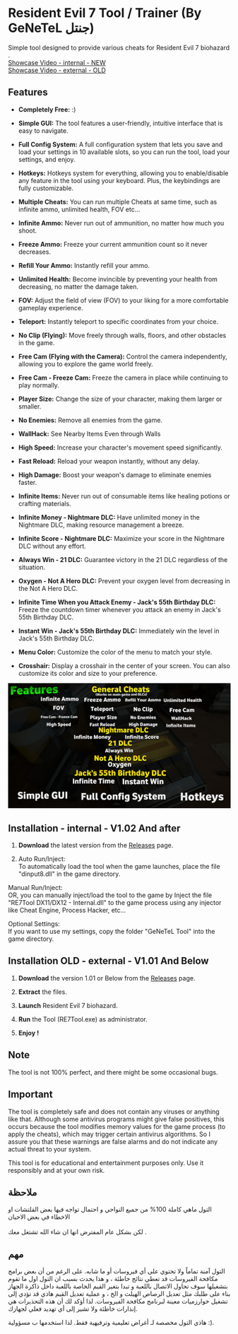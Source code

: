 # Resident Evil 7 Tool / Trainer (By GeNeTeL جنتل) 

Simple tool designed to provide various cheats for Resident Evil 7 biohazard .
<br> [Showcase Video - internal - NEW](https://www.youtube.com/watch?v=HiynZhfQUm0)
<br> [Showcase Video - external - OLD](https://www.youtube.com/watch?v=jj7myJuQQ5M)
## Features
- **Completely Free:** :)

- **Simple GUI:** The tool features a user-friendly, intuitive interface that is easy to navigate.

- **Full Config System:** A full configuration system that lets you save and load your settings in 10 available slots, so you can run the tool, load your settings, and enjoy.

- **Hotkeys:** Hotkeys system for everything, allowing you to enable/disable any feature in the tool using your keyboard. Plus, the keybindings are fully customizable.  

- **Multiple Cheats:** You can run multiple Cheats at same time, such as infinite ammo, unlimited health, FOV etc...

- **Infinite Ammo:** Never run out of ammunition, no matter how much you shoot.

- **Freeze Ammo:** Freeze your current ammunition count so it never decreases.

- **Refill Your Ammo:** Instantly refill your ammo.

- **Unlimited Health:** Become invincible by preventing your health from decreasing, no matter the damage taken.

- **FOV:** Adjust the field of view (FOV) to your liking for a more comfortable gameplay experience.

- **Teleport:** Instantly teleport to specific coordinates from your choice.

- **No Clip (Flying):** Move freely through walls, floors, and other obstacles in the game.

- **Free Cam (Flying with the Camera):** Control the camera independently, allowing you to explore the game world freely.

- **Free Cam - Freeze Cam:** Freeze the camera in place while continuing to play normally.

- **Player Size:** Change the size of your character, making them larger or smaller.

- **No Enemies:** Remove all enemies from the game.

- **WallHack:** See Nearby Items Even through Walls

- **High Speed:** Increase your character's movement speed significantly.

- **Fast Reload:** Reload your weapon instantly, without any delay.

- **High Damage:** Boost your weapon's damage to eliminate enemies faster.

- **Infinite Items:** Never run out of consumable items like healing potions or crafting materials.

- **Infinite Money - Nightmare DLC:** Have unlimited money in the Nightmare DLC, making resource management a breeze.

- **Infinite Score - Nightmare DLC:** Maximize your score in the Nightmare DLC without any effort.

- **Always Win - 21 DLC:** Guarantee victory in the 21 DLC regardless of the situation.

- **Oxygen - Not A Hero DLC:** Prevent your oxygen level from decreasing in the Not A Hero DLC.

- **Infinite Time When you Attack Enemy - Jack's 55th Birthday DLC:** Freeze the countdown timer whenever you attack an enemy in Jack's 55th Birthday DLC.

- **Instant Win - Jack's 55th Birthday DLC:** Immediately win the level in Jack's 55th Birthday DLC.

- **Menu Color:** Customize the color of the menu to match your style.

- **Crosshair:** Display a crosshair in the center of your screen. You can also customize its color and size to your preference.

![Features](https://github.com/iGeNeTeL/RE7GUI/blob/main/Images/Features-NEW.jpg)

## Installation - internal - V1.02 And after
1. **Download** the latest version from the [Releases](https://github.com/iGeNeTeL/RE7GUI/releases) page.
   
2. Auto Run/Inject:</br>
To automatically load the tool when the game launches, place the file "dinput8.dll" in the game directory.

Manual Run/Inject:</br>
OR, you can manually inject/load the tool to the game by Inject the file "RE7Tool DX11/DX12 - Internal.dll" to the game process
using any injector like Cheat Engine, Process Hacker, etc...

Optional Settings:</br>
If you want to use my settings, copy the folder "GeNeTeL Tool" into the game directory.

## Installation OLD - external - V1.01 And Below
1. **Download** the version 1.01 or Below from the [Releases](https://github.com/iGeNeTeL/RE7GUI/releases) page.
   
2. **Extract** the files.
   
3. **Launch** Resident Evil 7 biohazard.
   
4. **Run** the Tool (RE7Tool.exe) as administrator.
   
5. **Enjoy !**

## Note
The tool is not 100% perfect, and there might be some occasional bugs.



## Important
The tool is completely safe and does not contain any viruses or anything like that. Although some antivirus programs might give false positives, this occurs because the tool modifies memory values for the game process (to apply the cheats), which may trigger certain antivirus algorithms. 
So I assure you that these warnings are false alarms and do not indicate any actual threat to your system.

This tool is for educational and entertainment purposes only. Use it responsibly and at your own risk.


## ملاحظة
التول ماهي كاملة 100% من جميع النواحي و احتمال تواجه فيها بعض القلتشات او الاخطاء في بعض الاحيان <br/><br/> لكن بشكل عام المفترض انها ان شاء الله تشتغل معك .



## مهم
التول آمنة تماماً ولا تحتوي على أي فيروسات أو ما شابه. على الرغم من أن بعض برامج مكافحة الفيروسات قد تعطي نتائج خاطئة ، و هذا يحدث بسبب ان التول اول ما تقوم بتشغيلها سوف تحاول الاتصال باللعبة و تبدا بتغير القيم الخاصة باللعبة داخل ذاكرة الجهاز بناء على طلبك مثل تعديل الرصاص الهيلث و الخ ، و عملية تعديل القيم هاذي قد تؤدي إلى تشغيل خوارزميات معينة لبرنامج مكافحة الفيروسات. 
لذا أؤكد لك أن هذه التحذيرات هي إنذارات خاطئة ولا تشير إلى أي تهديد فعلي لجهازك.

هاذي التول مخصصة لـ أغراض تعليمية وترفيهية فقط. لذا استخدمها ب مسؤولية :).

